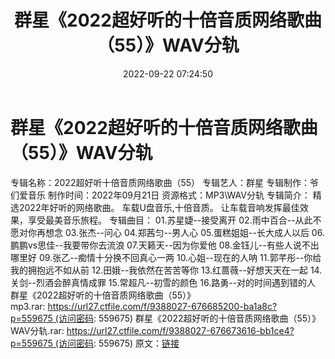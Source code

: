 ﻿---
title: 群星《2022超好听的十倍音质网络歌曲（55）》WAV分轨
date: 2022-09-22 07:24:50
categories: WAV车载音乐、镜像
tags: 华语中文
---
# 群星《2022超好听的十倍音质网络歌曲（55）》WAV分轨

专辑名称：2022超好听十倍音质网络歌曲（55）
专辑艺人：群星
专辑制作：爷们爱音乐
制作时间：2022年09月21日
资源格式：MP3\WAV分轨
专辑简介：
精选2022年好听的网络歌曲。
车载U盘音乐,十倍音质。
让车载音响发挥最佳效果，享受最美音乐旅程。
专辑曲目：
01.苏星婕--接受离开
02.雨中百合--从此不愿对你再想念
03.张杰--问心
04.郑茜匀--男人心
05.蛋糕姐姐--长大成人以后
06.鹏鹏vs思佳--我要带你去流浪
07.天籁天--因为你爱他
08.金钰儿--有些人说不出哪里好
09.张乙--痴情十分换不回真心一两
10.心姐--现在的人呐
11.郭芊彤--你给我的拥抱远不如从前
12.田娥--我依然在苦苦等你
13.红蔷薇--好想天天在一起
14.关剑--烈酒会醉真情成罪
15.常超凡--初雪的颜色
16.路勇--对的时间遇到错的人
群星《2022超好听的十倍音质网络歌曲（55）》mp3.rar: https://url27.ctfile.com/f/9388027-676685200-ba1a8c?p=559675 (访问密码:
559675)
群星《2022超好听的十倍音质网络歌曲（55）》WAV分轨.rar: https://url27.ctfile.com/f/9388027-676673616-bb1ce4?p=559675 (访问密码:
559675)
原文：[链接](https://blog.sina.com.cn/s/blog_1647c7e7601030zjk.html)
